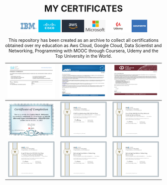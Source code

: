 <h1 align="center">MY CERTIFICATES</h1>
<p id="downloads" align="center">	
	<img src="https://github.com/larrymahumot/Certificates/blob/main/Logo/IBM.jpg" height="40px"/>
	<img src="https://github.com/larrymahumot/Certificates/blob/main/Logo/Cisco.jpg" height="40px"/>
	<img src="https://github.com/larrymahumot/Certificates/blob/main/Logo/Aws.jpg" height="40px"/>
	<img src="https://github.com/larrymahumot/Certificates/blob/main/Logo/Microsoft.jpg" height="40px"/>
	<img src="https://github.com/larrymahumot/Certificates/blob/main/Logo/Udemy.png" height="40px"/>
	<img src="https://github.com/larrymahumot/Certificates/blob/main/Logo/Coursera.jpg"  Width="50px" height="40px"/>
</p>

<p align="Center"> This repository has been created as an archive to collect all certifications obtained over my education as Aws Cloud, Google Cloud, Data Scientist and Networking, Programming with MOOC through Coursera, Udemy and the Top University in the World. </p>



| ![cert_1][01] | ![cert_2][02] | ![cert_3][03] |
| --- | --- | --- |
| ![cert_3][04] | ![cert_4][05] | ![cert_5][06] |
| ![cert_6][07] | ![cert_7][08] | ![cert_8][09] |


[//]: #ImageLinks
[01]: https://github.com/larrymahumot/Certificates/blob/main/Certificates/Introduction%20to%20Cybersecurity%20Certificate.jpg
[02]: https://github.com/larrymahumot/Certificates/blob/main/Certificates//NDG%20Linux%20Unhatched%20Certificate.jpg
[03]: https://github.com/larrymahumot/Certificates/blob/main/Certificates/NDG%20Linux%20Essentials%20Certificate.jpg
[04]: https://github.com/larrymahumot/Certificates/blob/main/Certificates/Azure%20Administrator.jpg
[05]: https://github.com/larrymahumot/Certificates/blob/main/Certificates/Certificate%20Of%20Completion_CCNP%20Troubleshooting%20300135%20Cert%20Prep.jpg
[06]: https://github.com/larrymahumot/Certificates/blob/main/Certificates/Certificate%20Of%20Completion_Cisco%20CCNA%20200301%20Cert%20Prep%20Network%20Fundamentals%20and%20Access.jpg
[07]: https://github.com/larrymahumot/Certificates/blob/main/Certificates/Certificate%20Of%20Completion_CompTIA%20Security%20SY0501%20Cert%20Prep%201%20Threats%20Attacks%20and%20Vulnerabilities.jpg
[08]: https://github.com/larrymahumot/Certificates/blob/main/Certificates/Certificate%20Of%20Completion_Networking%20Foundations%20Networking%20Basics%202015.jpg
[09]: https://github.com/larrymahumot/Certificates/blob/main/Certificates/Certificate%20Of%20Completion_Networking%20Foundations%20Networking%20Basics%202015.jpg






